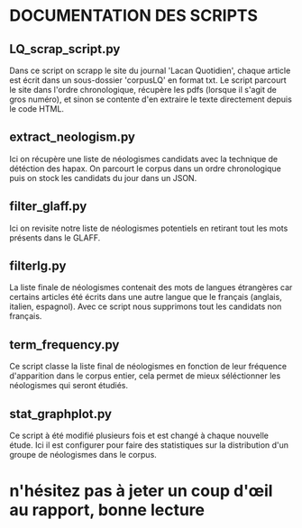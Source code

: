 # DOCUMENTATION DES SCRIPTS

## LQ_scrap_script.py
Dans ce script on scrapp le site du journal 'Lacan Quotidien', chaque article est écrit dans un sous-dossier 'corpusLQ' en format txt. Le script parcourt le site dans l'ordre chronologique, récupère les pdfs (lorsque il s'agit de gros numéro), et sinon se contente d'en extraire le texte directement depuis le code HTML.

## extract_neologism.py
Ici on récupère une liste de néologismes candidats avec la technique de détéction des hapax. On parcourt le corpus dans un ordre chronologique puis on stock les candidats du jour dans un JSON.

## filter_glaff.py
Ici on revisite notre liste de néologismes potentiels en retirant tout les mots présents dans le GLAFF.

## filterlg.py
La liste finale de néologismes contenait des mots de langues étrangères car certains articles été écrits dans une autre langue que le français (anglais, italien, espagnol). Avec ce script nous supprimons tout les candidats non français.

## term_frequency.py
Ce script classe la liste final de néologismes en fonction de leur fréquence d'apparition dans le corpus entier, cela permet de mieux séléctionner les néologismes qui seront étudiés.

## stat_graphplot.py
Ce script à été modifié plusieurs fois et est changé à chaque nouvelle étude. Ici il est configurer pour faire des statistiques sur la distribution d'un groupe de néologismes dans le corpus.

# n'hésitez pas à jeter un coup d'œil au rapport, bonne lecture 
